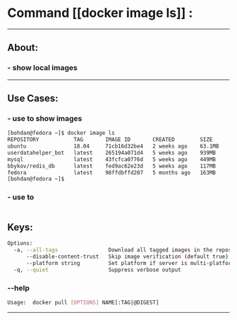 #  Command [[docker image ls]] :

***

## About:

### - show local images

***


## Use Cases:

### - use to show images
```sh
[bohdan@fedora ~]$ docker image ls
REPOSITORY           TAG       IMAGE ID       CREATED        SIZE
ubuntu               18.04     71cb16d32be4   2 weeks ago    63.1MB
userdatahelper_bot   latest    265194a071d4   5 weeks ago    939MB
mysql                latest    43fcfca0776d   5 weeks ago    449MB
bbykov/redis_db      latest    fed9ac62e23d   5 weeks ago    117MB
fedora               latest    98ffdbffd207   5 months ago   163MB
[bohdan@fedora ~]$ 


```

### - use to 
```sh

```


## Keys:
```sh
Options:
  -a, --all-tags                Download all tagged images in the repository
      --disable-content-trust   Skip image verification (default true)
      --platform string         Set platform if server is multi-platform capable
  -q, --quiet                   Suppress verbose output
```

### --help
```sh
Usage:  docker pull [OPTIONS] NAME[:TAG|@DIGEST]
```

***

